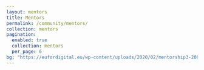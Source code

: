 ```yaml
---
layout: mentors
title: Mentors
permalink: /community/mentors/
collection: mentors
pagination:
  enabled: true
  collection: mentors
  per_page: 6
bg: "https://eufordigital.eu/wp-content/uploads/2020/02/mentorship3-2000w-scaled.jpg"
---
```


